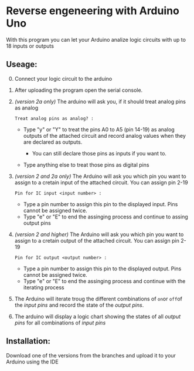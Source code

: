 <!--
author:   Björn Schnabel

email:    bjoern-uwe.schnabel@tu-freiberg.de

version:  0.0.1

language: en

narrator: English Female

comment:  Documentation for the reverse engeneering program for Arduino Uno

@btn:     <span class="lia-icon"><lia-keep>@0</lia-keep></span>

import:   LiaTemplates/mec2/blob/main/README.md

-->

# Reverse engeneering with Arduino Uno 

With this program you can let your Arduino analize logic circuits with up to 18 inputs or outputs

## Useage:

0. Connect your logic circuit to the arduino

1. After uploading the program open the serial console.

2. _(version 2a only)_ The arduino will ask you, if it should treat analog pins as analog 

    `Treat analog pins as analog? :` 

    + Type "y" or "Y" to treat the pins A0 to A5 (pin 14-19) as analog outputs of the attached circuit and record analog values when they are declared as outputs. 

        + You can still declare those pins as inputs if you want to.
    + Type anything else to treat those pins as digital pins

3. _(version 2 and 2a only)_ The Arduino will ask you which pin you want to assign to a cretain input of the attached circuit. You can assign pin 2-19 

    `Pin for IC input <input number> :`

    + Type a pin number to assign this pin to the displayed input. Pins cannot be assigned twice.
    + Type "e" or "E" to end the assinging process and continue to assing output pins

4. _(version 2 and higher)_ The Arduino will ask you which pin you want to assign to a cretain output of the attached circuit. You can assign pin 2-19

    `Pin for IC output <output number> :`

    + Type a pin number to assign this pin to the displayed output. Pins cannot be assigned twice.
    + Type "e" or "E" to end the assinging process and continue with the iterating process

5. The Arduino will iterate troug the different combinations of `on`or `off`of the _input pins_ and record the state of the _output pins_.

6. The arduino will display a logic chart showing the states of all _output pins_ for all combinations of _input pins_

## Installation:

Download one of the versions from the branches and upload it to your Arduino using the IDE
